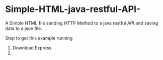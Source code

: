 # Simple-HTML-java-restful-API-

A Simple HTML file sending HTTP Method to a java restful API and saving data to a json file.

Step to get this example running

1. Download Express
2.
